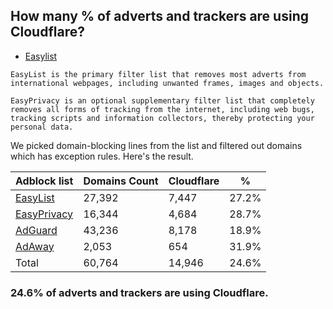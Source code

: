 ## How many % of adverts and trackers are using Cloudflare?


- [Easylist](https://web.archive.org/web/20210516110248/https://easylist.to/)
```
EasyList is the primary filter list that removes most adverts from international webpages, including unwanted frames, images and objects.

EasyPrivacy is an optional supplementary filter list that completely removes all forms of tracking from the internet, including web bugs, tracking scripts and information collectors, thereby protecting your personal data.
```


We picked domain-blocking lines from the list and filtered out domains which has exception rules.
Here's the result.


| Adblock list | Domains Count | Cloudflare | % |
| --- | --- | --- | --- |
| [EasyList](https://easylist.to/easylist/easylist.txt) | 27,392 | 7,447 | 27.2% |
| [EasyPrivacy](https://easylist.to/easylist/easyprivacy.txt) | 16,344 | 4,684 | 28.7% |
| [AdGuard](https://adguardteam.github.io/AdGuardSDNSFilter/Filters/filter.txt) | 43,236 | 8,178 | 18.9% |
| [AdAway](https://raw.githubusercontent.com/AdAway/adaway.github.io/master/hosts.txt) | 2,053 | 654 | 31.9% |
| Total | 60,764 | 14,946 | 24.6% |


### 24.6% of adverts and trackers are using Cloudflare.